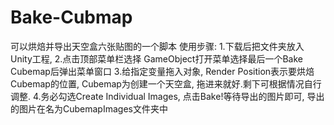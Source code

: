 # Bake-Cubmap
可以烘焙并导出天空盒六张贴图的一个脚本
使用步骤:
1.下载后把文件夹放入Unity工程, 
2.点击顶部菜单栏选择 GameObject打开菜单选择最后一个Bake Cubemap后弹出菜单窗口
3.给指定变量拖入对象, Render Position表示要烘焙Cubemap的位置, Cubemap为创建一个天空盒, 拖进来就好.剩下可根据情况自行调整.
4.务必勾选Create Individual Images, 点击Bake!等待导出的图片即可, 导出的图片在名为CubemapImages文件夹中
